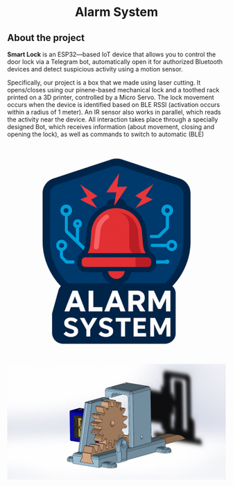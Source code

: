 <h1 align="center">Alarm System</h1>

## About the project
**Smart Lock** is an ESP32—based IoT device that allows you to control the door lock via a Telegram bot, automatically open it for authorized Bluetooth devices and detect suspicious activity using a motion sensor.

Specifically, our project is a box that we made using laser cutting. It opens/closes using our pinene-based mechanical lock and a toothed rack printed on a 3D printer, controlled by a Micro Servo. The lock movement occurs when the device is identified based on BLE RSSI (activation occurs within a radius of 1 meter). An IR sensor also works in parallel, which reads the activity near the device. All interaction takes place through a specially designed Bot, which receives information (about movement, closing and opening the lock), as well as commands to switch to automatic (BLE)

![Device](https://github.com/egor7531/Alarm-System/blob/main/images/picture.png)
![Lock](https://github.com/egor7531/Alarm-System/blob/main/images/lock.JPG)
